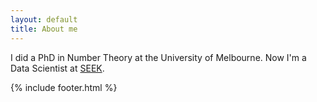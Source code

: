 ```yaml
---
layout: default
title: About me
---
```


I did a PhD in Number Theory at the University of Melbourne. Now I'm a Data Scientist at [SEEK][1].

[1]:http://seek.com.au

{% include footer.html %}
